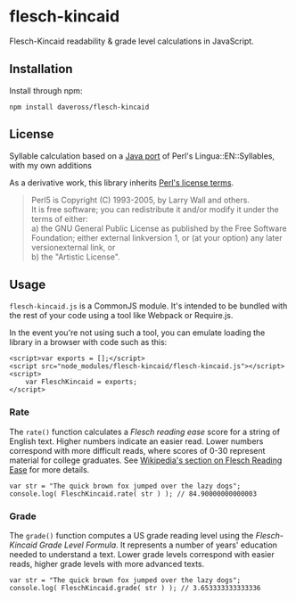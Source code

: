 # flesch-kincaid

Flesch-Kincaid readability & grade level calculations in JavaScript.

## Installation

Install through npm:

```
npm install daveross/flesch-kincaid
```

## License

Syllable calculation based on a [Java port](https://github.com/ogrodnek/java_fathom/blob/master/src/main/java/com/representqueens/lingua/en/Syllable.java) of Perl's Lingua::EN::Syllables, with my own additions

As a derivative work, this library inherits [Perl's license terms](http://dev.perl.org/licenses/).

> Perl5 is Copyright (C) 1993-2005, by Larry Wall and others.  
> It is free software; you can redistribute it and/or modify it under the terms of either:  
> a) the GNU General Public License as published by the Free Software Foundation; either external linkversion 1, or (at your option) any later versionexternal link, or  
> b) the "Artistic License".  

## Usage

`flesch-kincaid.js` is a CommonJS module. It's intended to be bundled with the rest of your code using a tool like Webpack or Require.js.

In the event you're not using such a tool, you can emulate loading the library in a browser with code such as this:

```
<script>var exports = [];</script>
<script src="node_modules/flesch-kincaid/flesch-kincaid.js"></script>
<script>
    var FleschKincaid = exports;
</script>
```

### Rate

The `rate()` function calculates a *Flesch reading ease* score for a string of English text. Higher numbers indicate an easier read.
Lower numbers correspond with more difficult reads, where scores of 0-30 represent material for college graduates. See [Wikipedia's
section on Flesch Reading Ease](https://en.wikipedia.org/wiki/Flesch%E2%80%93Kincaid_readability_tests#Flesch_Reading_Ease) for more details.

```
var str = "The quick brown fox jumped over the lazy dogs";
console.log( FleschKincaid.rate( str ) ); // 84.90000000000003
```

### Grade

The `grade()` function computes a US grade reading level using the *Flesch-Kincaid Grade Level Formula*. It represents a number of years' education
needed to understand a text. Lower grade levels correspond with easier reads, higher grade levels with more advanced texts. 

```
var str = "The quick brown fox jumped over the lazy dogs";
console.log( FleschKincaid.grade( str ) ); // 3.653333333333336
```
